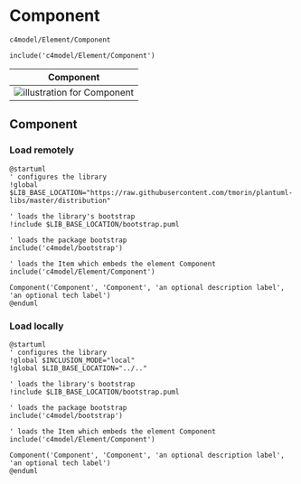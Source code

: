 # Component


```text
c4model/Element/Component
```

```text
include('c4model/Element/Component')
```



| Component |
| :---: |
| ![illustration for Component](../../c4model/Element/Component.Local.png) |







## Component

### Load remotely
```plantuml
@startuml
' configures the library
!global $LIB_BASE_LOCATION="https://raw.githubusercontent.com/tmorin/plantuml-libs/master/distribution"

' loads the library's bootstrap
!include $LIB_BASE_LOCATION/bootstrap.puml

' loads the package bootstrap
include('c4model/bootstrap')

' loads the Item which embeds the element Component
include('c4model/Element/Component')

Component('Component', 'Component', 'an optional description label', 'an optional tech label')
@enduml
```

### Load locally
```plantuml
@startuml
' configures the library
!global $INCLUSION_MODE="local"
!global $LIB_BASE_LOCATION="../.."

' loads the library's bootstrap
!include $LIB_BASE_LOCATION/bootstrap.puml

' loads the package bootstrap
include('c4model/bootstrap')

' loads the Item which embeds the element Component
include('c4model/Element/Component')

Component('Component', 'Component', 'an optional description label', 'an optional tech label')
@enduml
```


